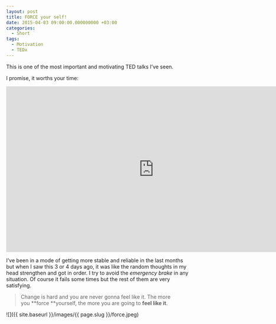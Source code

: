 ```yaml
---
layout: post
title: FORCE your self!
date: 2015-04-03 09:00:00.000000000 +03:00
categories:
  - Short
tags:
  - Motivation
  - TEDx
---
```


This is one of the most important and motivating TED talks I’ve seen.

I promise, it worths your time:

<iframe src="https://www.youtube.com/embed/Lp7E973zozc?feature=oembed" width="800" height="450" frameborder="0" allowfullscreen="allowfullscreen"></iframe>

I’ve been in a mode of getting more stable and reliable in the last months but when I saw this 3 or 4 days ago, it was like the random thoughts in my head strengthen and got in order. I try to avoid the *emergency brake* in any situation. Of course it fails some times but the rest of them are very satisfying.

> Change is hard and you are never gonna feel like it.
> The more you **force **yourself, the more you are going to **feel like it**.

![]({{ site.baseurl }}/images/{{ page.slug }}/force.jpeg)
